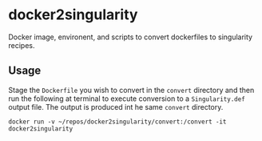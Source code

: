 # docker2singularity
Docker image, environent, and scripts to convert dockerfiles to singularity recipes.


## Usage

Stage the `Dockerfile` you wish to convert in the `convert` directory and then run the following at terminal to execute conversion to a `Singularity.def` output file. The output is produced int he same `convert` directory.

```
docker run -v ~/repos/docker2singularity/convert:/convert -it docker2singularity
```